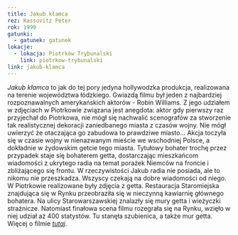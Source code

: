 ```yaml
---
title: Jakub kłamca
rez: Kassovitz Peter
rok: 1999
gatunki: 
  - gatunek: gatunek
lokacje:
  - lokacja: Piotrków Trybunalski
    link: piotrkow-trybunalski
link: jakub-klamca
---
```

*Jakub kłamca* to jak do tej pory jedyna hollywodzka produkcja, realizowana na terenie województwa łódzkiego. Gwiazdą filmu był jeden z najbardziej rozpoznawalnych amerykańskich aktorów - Robin Williams. Z jego udziałem w zdjęciach w Piotrkowie związana jest anegdota: aktor gdy pierwszy raz przyjechał do Piotrkowa, nie mógł się nachwalić scenografów za stworzenie tak realistycznej dekoracji zaniedbanego miasta z czasów wojny. Nie mógł uwierzyć że otaczająca go zabudowa to prawdziwe miasto... 
Akcja toczyła się w czasie wojny w nienazwanym mieście we wschodniej Polsce, a dokładnie w żydowskim getcie tego miasta. Tytułowy bohater trochę przez przypadek staje się bohaterem getta, dostarczając mieszkańcom wiadomości z ukrytego radia na temat porażek Niemców na froncie i zbliżającego się frontu. W rzeczywistości Jakub radia nie posiada, ale to nikomu nie przeszkadza. Wszyscy czekają na dobre wiadomości od niego.
W Piotrkowie realizowane były zdjęcia z getta. Restauracja Staromiejska znajdująca się w Rynku przeobraziła się w nieczynną kawiarnię głównego bohatera. Na ulicy Starowarszawskiej znalazły się mury getta i wieżyczki strażnicze. Natomiast finałowa scena filmu rozegrała się na Rynku, wzięło w niej udział aż 400 statystów. Tu stanęła szubienica, a także mur getta.
Więcej o filmie [*tutaj*](http://www.filmpolski.pl/fp/index.php?film=128200).
